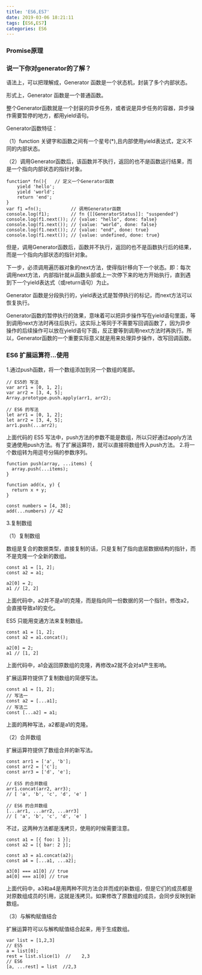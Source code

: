 ```yaml
---
title: 'ES6,ES7'
date: 2019-03-06 18:21:11
tags: [ES6,ES7]
categories: ES6
---
```

### Promise原理

### 说一下你对generator的了解？

语法上，可以把理解成，Generator 函数是一个状态机，封装了多个内部状态。

形式上，Generator 函数是一个普通函数。

整个Generator函数就是一个封装的异步任务，或者说是异步任务的容器，异步操作需要暂停的地方，都用yield语句。

Generator函数特征：
<!--- more --->
（1）function 关键字和函数之间有一个星号(*),且内部使用yield表达式，定义不同的内部状态。

（2）调用Generator函数后，该函数并不执行，返回的也不是函数运行结果，而是一个指向内部状态的指针对象。

```
function* fn(){   // 定义一个Generator函数
    yield 'hello';
    yield 'world';
    return 'end';
}
var f1 =fn();           // 调用Generator函数
console.log(f1);        // fn {[[GeneratorStatus]]: "suspended"}
console.log(f1.next()); // {value: "hello", done: false}
console.log(f1.next()); // {value: "world", done: false}
console.log(f1.next()); // {value: "end", done: true}
console.log(f1.next()); // {value: undefined, done: true}
```
但是，调用Generator函数后，函数并不执行，返回的也不是函数执行后的结果，而是一个指向内部状态的指针对象。

下一步，必须调用遍历器对象的next方法，使得指针移向下一个状态。即：每次调用next方法，内部指针就从函数头部或上一次停下来的地方开始执行，直到遇到下一个yield表达式（或return语句）为止。

Generator 函数是分段执行的，yield表达式是暂停执行的标记，而next方法可以恢复执行。

Generator函数的暂停执行的效果，意味着可以把异步操作写在yield语句里面，等到调用next方法时再往后执行。这实际上等同于不需要写回调函数了，因为异步操作的后续操作可以放在yield语句下面，反正要等到调用next方法时再执行。所以，Generator函数的一个重要实际意义就是用来处理异步操作，改写回调函数。

### ES6 扩展运算符...使用

1.通过push函数，将一个数组添加到另一个数组的尾部。
```
// ES5的 写法
var arr1 = [0, 1, 2];
var arr2 = [3, 4, 5];
Array.prototype.push.apply(arr1, arr2);

// ES6 的写法
let arr1 = [0, 1, 2];
let arr2 = [3, 4, 5];
arr1.push(...arr2);

```
上面代码的 ES5 写法中，push方法的参数不能是数组，所以只好通过apply方法变通使用push方法。有了扩展运算符，就可以直接将数组传入push方法。
2.将一个数组转为用逗号分隔的参数序列。

```
function push(array, ...items) {
  array.push(...items);
}

function add(x, y) {
  return x + y;
}

const numbers = [4, 38];
add(...numbers) // 42
```

3.复制数组

（1）复制数组

数组是复合的数据类型，直接复制的话，只是复制了指向底层数据结构的指针，而不是克隆一个全新的数组。
```
const a1 = [1, 2];
const a2 = a1;

a2[0] = 2;
a1 // [2, 2]
```
上面代码中，a2并不是a1的克隆，而是指向同一份数据的另一个指针。修改a2，会直接导致a1的变化。

ES5 只能用变通方法来复制数组。
```
const a1 = [1, 2];
const a2 = a1.concat();

a2[0] = 2;
a1 // [1, 2]
```
上面代码中，a1会返回原数组的克隆，再修改a2就不会对a1产生影响。

扩展运算符提供了复制数组的简便写法。
```
const a1 = [1, 2];
// 写法一
const a2 = [...a1];
// 写法二
const [...a2] = a1;
```
上面的两种写法，a2都是a1的克隆。

（2）合并数组

扩展运算符提供了数组合并的新写法。
```
const arr1 = ['a', 'b'];
const arr2 = ['c'];
const arr3 = ['d', 'e'];

// ES5 的合并数组
arr1.concat(arr2, arr3);
// [ 'a', 'b', 'c', 'd', 'e' ]

// ES6 的合并数组
[...arr1, ...arr2, ...arr3]
// [ 'a', 'b', 'c', 'd', 'e' ]

```
不过，这两种方法都是浅拷贝，使用的时候需要注意。   

```
const a1 = [{ foo: 1 }];
const a2 = [{ bar: 2 }];

const a3 = a1.concat(a2);
const a4 = [...a1, ...a2];

a3[0] === a1[0] // true
a4[0] === a1[0] // true
```
上面代码中，a3和a4是用两种不同方法合并而成的新数组，但是它们的成员都是对原数组成员的引用，这就是浅拷贝。如果修改了原数组的成员，会同步反映到新数组。

（3）与解构赋值结合

扩展运算符可以与解构赋值结合起来，用于生成数组。

```
var list = [1,2,3]
// ES5
a = list[0]; 
rest = list.slice(1)  //    2,3
// ES6
[a, ...rest] = list  //2,3

```